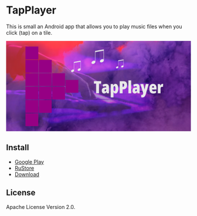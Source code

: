 # TapPlayer

This is small an Android app that allows you to play music files when you click (tap) on a tile.

![TapPlayer](media-kit/banners/banner1024x500.png)

## Install

* [Google Play](https://play.google.com/store/apps/details?id=ru.nemiro.apps.tapplayer&utm_source=github&pcampaignid=pcampaignidMKT-Other-global-all-co-prtnr-py-PartBadge-Mar2515-1)
* [RuStore](https://apps.rustore.ru/app/ru.nemiro.apps.tapplayer)
* [Download](https://github.com/alekseynemiro/TapPlayer/releases)

## License

Apache License Version 2.0.
